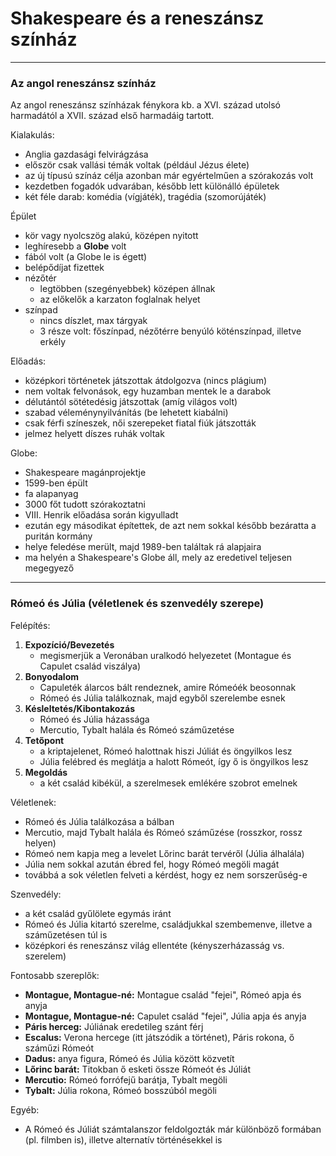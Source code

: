 # Shakespeare és a reneszánsz színház
---
### Az angol reneszánsz színház

Az angol reneszánsz színházak fénykora kb. a XVI. század utolsó harmadától a XVII. század első harmadáig tartott. 

Kialakulás: 
- Anglia gazdasági felvirágzása
- először csak vallási témák voltak (például Jézus élete)
- az új típusú színáz célja azonban már egyértelműen a szórakozás volt
- kezdetben fogadók udvarában, később lett különálló épületek
- két féle darab: komédia (vígjáték), tragédia (szomorújáték)

Épület
- kör vagy nyolcszög alakú, középen nyitott
- leghíresebb a **Globe** volt
- fából volt (a Globe le is égett)
- belépődíjat fizettek
- nézőtér
    - legtöbben (szegényebbek) középen állnak
    - az előkelők a karzaton foglalnak helyet
- színpad
    - nincs díszlet, max tárgyak
    - 3 része volt: főszínpad, nézőtérre benyúló köténszínpad, illetve erkély

Előadás:
- középkori történetek játszottak átdolgozva (nincs plágium)
- nem voltak felvonások, egy huzamban mentek le a darabok
- délutántól sötétedésig játszottak (amíg világos volt)
- szabad véleménynyilvánítás (be lehetett kiabálni)
- csak férfi színeszek, női szerepeket fiatal fiúk játszották
- jelmez helyett díszes ruhák voltak

Globe:
- Shakespeare magánprojektje
- 1599-ben épült
- fa alapanyag
- 3000 főt tudott szórakoztatni
- VIII. Henrik előadása során kigyulladt
- ezután egy másodikat építettek, de azt nem sokkal később bezáratta a puritán kormány
- helye feledése merült, majd 1989-ben találtak rá alapjaira
- ma helyén a Shakespeare's Globe áll, mely az eredetivel teljesen megegyező
---
### Rómeó és Júlia (véletlenek és szenvedély szerepe)
Felépítés:
1. **Expozíció/Bevezetés**
    - megismerjük a Veronában uralkodó helyezetet (Montague és Capulet család viszálya)
2. **Bonyodalom**
    - Capuleték álarcos bált rendeznek, amire Rómeóék beosonnak
    - Rómeó és Júlia találkoznak, majd egyből szerelembe esnek
3. **Késleltetés/Kibontakozás**
    -  Rómeó és Júlia házassága
    - Mercutio, Tybalt halála és Rómeó száműzetése
4. **Tetőpont**
    - a kriptajelenet, Rómeó halottnak hiszi Júliát és öngyilkos lesz
    - Júlia felébred és meglátja a halott Rómeót, így ő is öngyilkos lesz
5. **Megoldás**
    - a két család kibékül, a szerelmesek emlékére szobrot emelnek

Véletlenek:
- Rómeó és Júlia találkozása a bálban
- Mercutio, majd Tybalt halála és Rómeó száműzése (rosszkor, rossz helyen)
- Rómeó nem kapja meg a levelet Lőrinc barát tervéről (Júlia álhalála)
- Júlia nem sokkal azután ébred fel, hogy Rómeó megöli magát
- továbbá a sok véletlen felveti a kérdést, hogy ez nem sorszerűség-e

Szenvedély:
- a két család gyűlölete egymás iránt
- Rómeó és Júlia kitartó szerelme, családjukkal szembemenve, illetve a száműzetésen túl is
- középkori és reneszánsz világ ellentéte (kényszerházasság vs. szerelem)

Fontosabb szereplők:
- **Montague, Montague-né:** Montague család "fejei", Rómeó apja és anyja
- **Montague, Montague-né:** Capulet család "fejei", Júlia apja és anyja
- **Páris herceg:** Júliának eredetileg szánt férj
- **Escalus:** Verona hercege (itt játszódik a történet), Páris rokona, ő száműzi Rómeót
- **Dadus:** anya figura, Rómeó és Júlia között közvetít
- **Lőrinc barát:** Titokban ő esketi össze Rómeót és Júliát
- **Mercutio:** Rómeó forrófejű barátja, Tybalt megöli
- **Tybalt:** Júlia rokona, Rómeó bosszúból megöli

Egyéb:
- A Rómeó és Júliát számtalanszor feldolgozták már különböző formában (pl. filmben is), illetve alternatív történésekkel is